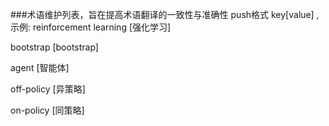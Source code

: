 ###术语维护列表，旨在提高术语翻译的一致性与准确性
push格式 key[value] ,示例: reinforcement learning [强化学习]


bootstrap [bootstrap]

agent [智能体]

off-policy [异策略]

on-policy  [同策略]
